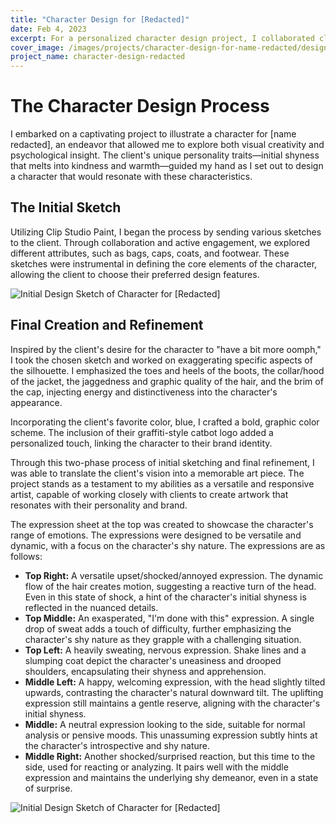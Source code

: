```yaml
---
title: "Character Design for [Redacted]"
date: Feb 4, 2023
excerpt: For a personalized character design project, I collaborated closely with the client to craft a visual representation that truly resonated with their unique personality and preferences. Utilizing Clip Studio Paint, I integrated specific elements like a graffiti-style logo, a blue color palette, and exaggerated silhouette features to create a lively and distinctive character. Through attentive listening and creative innovation, the final piece emerged as a stylish and comfortable character.
cover_image: /images/projects/character-design-for-name-redacted/design-final-small.png
project_name: character-design-redacted
---
```

# The Character Design Process

I embarked on a captivating project to illustrate a character for [name redacted], an endeavor that allowed me to explore both visual creativity and psychological insight. The client's unique personality traits—initial shyness that melts into kindness and warmth—guided my hand as I set out to design a character that would resonate with these characteristics.

## The Initial Sketch

Utilizing Clip Studio Paint, I began the process by sending various sketches to the client. Through collaboration and active engagement, we explored different attributes, such as bags, caps, coats, and footwear. These sketches were instrumental in defining the core elements of the character, allowing the client to choose their preferred design features.

![Initial Design Sketch of Character for [Redacted]](/images/projects/character-design-for-name-redacted/design-sketches.png)

## Final Creation and Refinement
Inspired by the client's desire for the character to "have a bit more oomph," I took the chosen sketch and worked on exaggerating specific aspects of the silhouette. I emphasized the toes and heels of the boots, the collar/hood of the jacket, the jaggedness and graphic quality of the hair, and the brim of the cap, injecting energy and distinctiveness into the character's appearance.

Incorporating the client's favorite color, blue, I crafted a bold, graphic color scheme. The inclusion of their graffiti-style catbot logo added a personalized touch, linking the character to their brand identity.

Through this two-phase process of initial sketching and final refinement, I was able to translate the client's vision into a memorable art piece. The project stands as a testament to my abilities as a versatile and responsive artist, capable of working closely with clients to create artwork that resonates with their personality and brand.

The expression sheet at the top was created to showcase the character's range of emotions. The expressions were designed to be versatile and dynamic, with a focus on the character's shy nature. The expressions are as follows:

* **Top Right:** A versatile upset/shocked/annoyed expression. The dynamic flow of the hair creates motion, suggesting a reactive turn of the head. Even in this state of shock, a hint of the character's initial shyness is reflected in the nuanced details.
* **Top Middle:** An exasperated, "I'm done with this" expression. A single drop of sweat adds a touch of difficulty, further emphasizing the character's shy nature as they grapple with a challenging situation.
* **Top Left:** A heavily sweating, nervous expression. Shake lines and a slumping coat depict the character's uneasiness and drooped shoulders, encapsulating their shyness and apprehension.
* **Middle Left:** A happy, welcoming expression, with the head slightly tilted upwards, contrasting the character's natural downward tilt. The uplifting expression still maintains a gentle reserve, aligning with the character's initial shyness.
* **Middle:** A neutral expression looking to the side, suitable for normal analysis or pensive moods. This unassuming expression subtly hints at the character's introspective and shy nature.
* **Middle Right:** Another shocked/surprised reaction, but this time to the side, used for reacting or analyzing. It pairs well with the middle expression and maintains the underlying shy demeanor, even in a state of surprise.

![Initial Design Sketch of Character for [Redacted]](/images/projects/character-design-for-name-redacted/design-final-small.png)